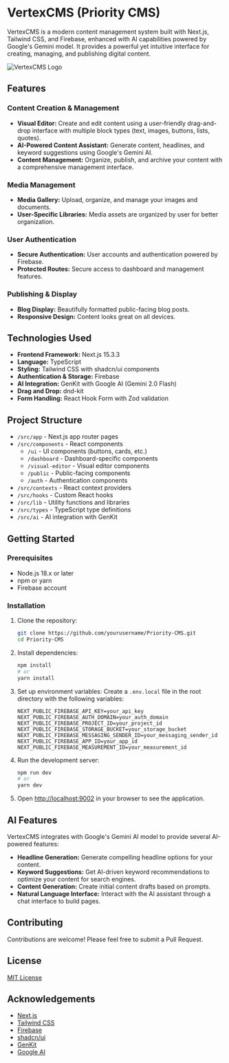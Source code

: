 # VertexCMS (Priority CMS)

VertexCMS is a modern content management system built with Next.js, Tailwind CSS, and Firebase, enhanced with AI capabilities powered by Google's Gemini model. It provides a powerful yet intuitive interface for creating, managing, and publishing digital content.

![VertexCMS Logo](https://placehold.co/600x200.png?text=VertexCMS)

## Features

### Content Creation & Management
- **Visual Editor:** Create and edit content using a user-friendly drag-and-drop interface with multiple block types (text, images, buttons, lists, quotes).
- **AI-Powered Content Assistant:** Generate content, headlines, and keyword suggestions using Google's Gemini AI.
- **Content Management:** Organize, publish, and archive your content with a comprehensive management interface.

### Media Management
- **Media Gallery:** Upload, organize, and manage your images and documents.
- **User-Specific Libraries:** Media assets are organized by user for better organization.

### User Authentication
- **Secure Authentication:** User accounts and authentication powered by Firebase.
- **Protected Routes:** Secure access to dashboard and management features.

### Publishing & Display
- **Blog Display:** Beautifully formatted public-facing blog posts.
- **Responsive Design:** Content looks great on all devices.

## Technologies Used

- **Frontend Framework:** Next.js 15.3.3
- **Language:** TypeScript
- **Styling:** Tailwind CSS with shadcn/ui components
- **Authentication & Storage:** Firebase
- **AI Integration:** GenKit with Google AI (Gemini 2.0 Flash)
- **Drag and Drop:** dnd-kit
- **Form Handling:** React Hook Form with Zod validation

## Project Structure

- `/src/app` - Next.js app router pages
- `/src/components` - React components
  - `/ui` - UI components (buttons, cards, etc.)
  - `/dashboard` - Dashboard-specific components
  - `/visual-editor` - Visual editor components
  - `/public` - Public-facing components
  - `/auth` - Authentication components
- `/src/contexts` - React context providers
- `/src/hooks` - Custom React hooks
- `/src/lib` - Utility functions and libraries
- `/src/types` - TypeScript type definitions
- `/src/ai` - AI integration with GenKit

## Getting Started

### Prerequisites
- Node.js 18.x or later
- npm or yarn
- Firebase account

### Installation

1. Clone the repository:
   ```bash
   git clone https://github.com/yourusername/Priority-CMS.git
   cd Priority-CMS
   ```

2. Install dependencies:
   ```bash
   npm install
   # or
   yarn install
   ```

3. Set up environment variables:
   Create a `.env.local` file in the root directory with the following variables:
   ```
   NEXT_PUBLIC_FIREBASE_API_KEY=your_api_key
   NEXT_PUBLIC_FIREBASE_AUTH_DOMAIN=your_auth_domain
   NEXT_PUBLIC_FIREBASE_PROJECT_ID=your_project_id
   NEXT_PUBLIC_FIREBASE_STORAGE_BUCKET=your_storage_bucket
   NEXT_PUBLIC_FIREBASE_MESSAGING_SENDER_ID=your_messaging_sender_id
   NEXT_PUBLIC_FIREBASE_APP_ID=your_app_id
   NEXT_PUBLIC_FIREBASE_MEASUREMENT_ID=your_measurement_id
   ```

4. Run the development server:
   ```bash
   npm run dev
   # or
   yarn dev
   ```

5. Open [http://localhost:9002](http://localhost:9002) in your browser to see the application.

## AI Features

VertexCMS integrates with Google's Gemini AI model to provide several AI-powered features:

- **Headline Generation:** Generate compelling headline options for your content.
- **Keyword Suggestions:** Get AI-driven keyword recommendations to optimize your content for search engines.
- **Content Generation:** Create initial content drafts based on prompts.
- **Natural Language Interface:** Interact with the AI assistant through a chat interface to build pages.

## Contributing

Contributions are welcome! Please feel free to submit a Pull Request.

## License

[MIT License](LICENSE)

## Acknowledgements

- [Next.js](https://nextjs.org/)
- [Tailwind CSS](https://tailwindcss.com/)
- [Firebase](https://firebase.google.com/)
- [shadcn/ui](https://ui.shadcn.com/)
- [GenKit](https://genkit.dev/)
- [Google AI](https://ai.google.dev/)
